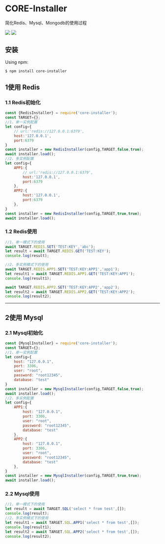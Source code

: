 # CORE-Installer
简化Redis、Mysql、Mongodb的使用过程

![](https://img.shields.io/badge/version-1.1.7-lightgrey)
![](https://img.shields.io/badge/node-15.%2B-brightgreen)

## 安装
Using npm:
```shell
$ npm install core-installer
```

## 1使用 Redis
### 1.1 Redis初始化
```javascript
const {RedisInstaller} = require('core-installer');
const TARGET={};
//1、单一实例配置
let config={
    // url:'redis://127.0.0.1:6379',
    host:'127.0.0.1',
    port:6379
}
const installer = new RedisInstaller(config,TARGET,false,true);
await installer.load();
//2、多实例配置
let config={
    APP1:{
        // url:'redis://127.0.0.1:6379',
        host:'127.0.0.1',
        port:6379
    },
    APP2:{
        host:'127.0.0.1',
        port:6379
    },
}
const installer = new RedisInstaller(config,TARGET,true,true);
await installer.load();

```
### 1.2 Redis使用
```javascript
//1、单一模式下的使用
await TARGET.REDIS.SET('TEST:KEY','abc');
let result = await TARGET.REDIS.GET('TEST:KEY');
console.log(result);

//2、多实例模式下的使用
await TARGET.REDIS.APP1.SET('TEST:KEY:APP1','app1');
let result1 = await TARGET.REDIS.APP1.GET('TEST:KEY:APP1');
console.log(result1);

await TARGET.REDIS.APP2.SET('TEST:KEY:APP2','app2');
let result2 = await TARGET.REDIS.APP2.GET('TEST:KEY:APP2');
console.log(result2);

```

--------

## 2使用 Mysql
### 2.1 Mysql初始化
```javascript
const {MysqlInstaller} = require('core-installer');
const TARGET={};
//1、单一实例配置
let config={
    host: "127.0.0.1",
    port: 3306,
    user: "root",
    password: "root12345",
    database: "test"
}
const installer = new MysqlInstaller(config,TARGET,false,true);
await installer.load();
//2、多实例配置
let config={
    APP1:{
        host: "127.0.0.1",
        port: 3306,
        user: "root",
        password: "root12345",
        database: "test"
    },
    APP2:{
        host: "127.0.0.1",
        port: 3306,
        user: "root",
        password: "root12345",
        database: "test"
    },
}
const installer = new MysqlInstaller(config,TARGET,true,true);
await installer.load();

```
### 2.2 Mysql使用
```javascript
//1、单一模式下的使用
let result = await TARGET.SQL('select * from test',[]);
console.log(result);
//2、多实例模式下的使用
let result1 = await TARGET.SQL.APP1('select * from test',[]);
console.log(result1);
let result2 = await TARGET.SQL.APP2('select * from test',[]);
console.log(result2);

```
